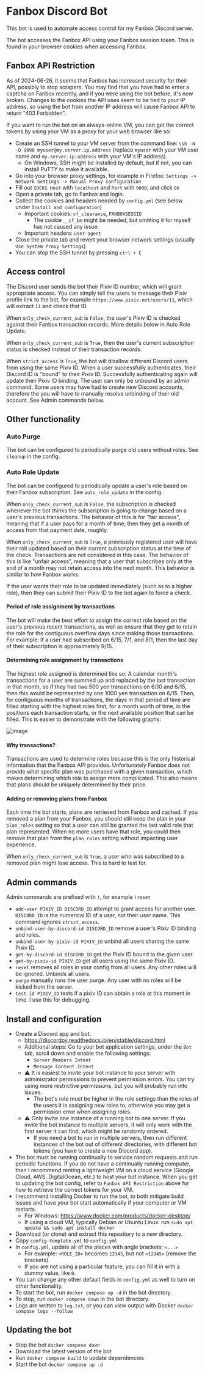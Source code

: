 # Fanbox Discord Bot
This bot is used to automate access control for my Fanbox Discord server.

The bot accesses the Fanbox API using your Fanbox session token. This is found in your browser cookies when accessing Fanbox.

## Fanbox API Restriction
As of 2024-06-26, it seems that Fanbox has increased security for their API, possibly to stop scrapers. You may find that you have had to enter a captcha on Fanbox recently, and if you were using the bot before, it's now broken. Changes to the cookies the API uses seem to be tied to your IP address, so using the bot from another IP address will cause Fanbox API to return "403 Forbidden".

If you want to run the bot on an always-online VM, you can get the correct tokens by using your VM as a proxy for your web browser like so:
- Create an SSH tunnel to your VM server from the command line: `ssh -N -D 9090 myuser@my.server.ip.address` (replace `myuser` with your VM user name and `my.server.ip.address` with your VM's IP address).
  - On Windows, SSH might be installed by default, but if not, you can install PuTTY to make it available.
- Go into your browser proxy settings, for example in Firefox: `Settings -> Network Settings -> Manual Proxy configuration`
- Fill out `SOCKS Host` with `localhost` and `Port` with `9090`, and click `Ok`
- Open a private tab, go to Fanbox and login.
- Collect the cookies and headers needed by `config.yml` (see below under `Install and configuration`)
  - Important cookies: `cf_clearance`, `FANBOXSESSID`
    - The cookie `__cf_bm` might be needed, but omitting it for myself has not caused any issue.
  - Important headers: `user-agent`
- Close the private tab and revert your browser network settings (usually `Use System Proxy Settings`)
- You can stop the SSH tunnel by pressing `ctrl + C`

## Access control
The Discord user sends the bot their Pixiv ID number, which will grant appropriate access. You can simply tell the users to message their Pixiv profile link to the bot, for example `https://www.pixiv.net/users/11`, which will extract `11` and check that ID.

When `only_check_current_sub` is `False`, the user's Pixiv ID is checked against their Fanbox transaction records. More details below in Auto Role Update.

When `only_check_current_sub` is `True`, then the user's current subscription status is checked instead of their transaction records.

When `strict_access` is `True`, the bot will disallow different Discord users from using the same Pixiv ID. When a user successfully authenticates, their Discord ID is "bound" to their Pixiv ID. Successfully authenticating again will update their Pixiv ID binding. The user can only be unbound by an admin command. Some users may have had to create new Discord accounts, therefore the you will have to manually resolve unbinding of their old account. See Admin commands below.

## Other functionality

### Auto Purge
The bot can be configured to periodically purge old users without roles. See `cleanup` in the config.

### Auto Role Update
The bot can be configured to periodically update a user's role based on their Fanbox subscription. See `auto_role_update` in the config.

When `only_check_current_sub` is `False`, the subscription is checked whenever the bot thinks the subscription is going to change based on a user's previous transactions. The behavior of this is for "fair access", meaning that if a user pays for a month of time, then they get a month of access from that payment date, roughly.

When `only_check_current_sub` is `True`, a previously registered user will have their roll updated based on their current subscription status at the time of the check. Transactions are not considered in this case. The behavior of this is like "unfair access", meaning that a user that subscribes only at the end of a month may not retain access into the next month. This behavior is similar to how Fanbox works.

If the user wants their role to be updated immediately (such as to a higher role), then they can submit their Pixiv ID to the bot again to force a check.

#### Period of role assignment by transactions
The bot will make the best effort to assign the correct role based on the user's previous recent transactions, as well as ensure that they get to retain the role for the contiguous overflow days since making those transactions. For example: If a user had subscribed on 6/15, 7/1, and 8/1, then the last day of their subscription is approximately 9/15.

#### Determining role assignment by transactions
The highest role assigned is determined like so: A calendar month's transactions for a user are summed up and replaced by the last transaction in that month, so if they had two 500 yen transactions on 6/10 and 6/15, then this would be represented by one 1000 yen transaction on 6/15. Then, for contiguous months of transactions, the days in that period of time are filled starting with the highest roles first, for a month worth of time, in the positions each transaction starts, or the next available position that can be filled. This is easier to demonstrate with the following graphs:

![image](https://github.com/cromachina/fanbox-bot/assets/82557197/8e1e4414-5bdb-42cc-a1f9-f4d6e693e509)

#### Why transactions?
Transactions are used to determine roles because this is the only historical information that the Fanbox API provides. Unfortunately Fanbox does not provide what specific plan was purchased with a given transaction, which makes determining which role to assign more complicated. This also means that plans should be uniquely determined by their price.

#### Adding or removing plans from Fanbox
Each time the bot starts, plans are retrieved from Fanbox and cached. If you removed a plan from your Fanbox, you should still keep the plan in your `plan_roles` setting so that a user can still be granted the last valid role that plan represented. When no more users have that role, you could then remove that plan from the `plan_roles` setting without impacting user experience.

When `only_check_current_sub` is `True`, a user who was subscribed to a removed plan might lose access. This is hard to test for.

## Admin commands
Admin commands are prefixed with `!`, for example `!reset`
- `add-user PIXIV_ID DISCORD_ID` attempt to grant access for another user. `DISCORD_ID` is the numerical ID of a user, not their user name. This command ignores `strict_access`.
- `unbind-user-by-discord-id DISCORD_ID` remove a user's Pixiv ID binding and roles.
- `unbind-user-by-pixiv-id PIXIV_ID` unbind all users sharing the same Pixiv ID.
- `get-by-discord-id DISCORD_ID` get the Pixiv ID bound to the given user.
- `get-by-pixiv-id PIXIV_ID` get all users using the same Pixiv ID.
- `reset` removes all roles in your config from all users. Any other roles will be ignored. Unbinds all users.
- `purge` manually runs the user purge. Any user with no roles will be kicked from the server.
- `test-id PIXIV_ID` tests if a pixiv ID can obtain a role at this moment in time. I use this for debugging.

## Install and configuration
- Create a Discord app and bot:
    - https://discordpy.readthedocs.io/en/stable/discord.html
    - Additional steps: Go to your bot application settings, under the `Bot` tab, scroll down and enable the following settings:
        - `Server Members Intent`
        - `Message Content Intent`
    - ⚠ It is easiest to invite your bot instance to your server with administrator permissions to prevent permission errors. You can try using more restrictive permissions, but you will probably run into issues.
        - The bot's role must be higher in the role settings than the roles of the users it is assigning new roles to, otherwise you may get a permission error when assigning roles.
    - ⚠ Only invite one instance of a running bot to one server. If you invite the bot instance to multiple servers, it will only work with the first server it can find, which might be randomly ordered.
        - If you need a bot to run in multiple servers, then run different instances of the bot out of different directories, with different bot tokens (you have to create a new Discord app).
- The bot must be running continually to service random requests and run periodic functions. If you do not have a continually running computer, then I recommend renting a lightweight VM on a cloud service (Google Cloud, AWS, DigitalOcean, etc.) to host your bot instance. When you get to updating the bot config, refer to `Fanbox API Restriction` above for how to retrieve the correct tokens for your VM.
- I recommend installing Docker to run the bot, to both mitigate build issues and have your bot start automatically if your computer or VM restarts.
  - For Windows: https://www.docker.com/products/docker-desktop/
  - If using a cloud VM, typically Debian or Ubuntu Linux: run `sudo apt update && sudo apt install docker`
- Download (or clone) and extract this repository to a new directory.
- Copy `config-template.yml` to `config.yml`
- In `config.yml`, update all of the places with angle brackets: `<...>`
  - For example: `<ROLE_ID>` becomes `12345`, but not `<12345>` (remove the brackets).
  - If you are not using a particular feature, you can fill it in with a dummy value, like `0`.
- You can change any other default fields in `config.yml` as well to turn on other functionality.
- To start the bot, run `docker compose up -d` in the bot directory.
- To stop, run `docker compose down` in the bot directory.
- Logs are written to `log.txt`, or you can view output with Docker `docker compose logs --follow`

## Updating the bot
- Stop the bot `docker compose down`
- Download the latest version of the bot
- Run `docker compose build` to update dependencies
- Start the bot `docker compose up -d`
